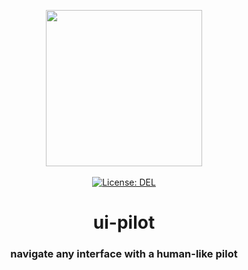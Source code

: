 <p align="center">
    <a target="_blank" href="https://uipilot.plurid.com">
        <img src="https://raw.githubusercontent.com/plurid/ui-pilot/master/about/identity/ui-pilot.png" height="250px">
    </a>
    <br />
    <br />
    <a target="_blank" href="https://github.com/plurid/ui-pilot/blob/master/LICENSE">
        <img src="https://img.shields.io/badge/license-DEL-blue.svg?colorB=1380C3&style=for-the-badge" alt="License: DEL">
    </a>
</p>



<h1 align="center">
    ui-pilot
</h1>


<h3 align="center">
    navigate any interface with a human-like pilot
</h3>
